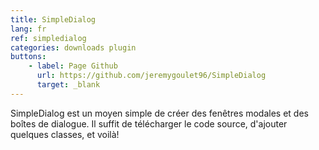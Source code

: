 ```yaml
---
title: SimpleDialog
lang: fr
ref: simpledialog
categories: downloads plugin
buttons:
    - label: Page Github
      url: https://github.com/jeremygoulet96/SimpleDialog
      target: _blank
---
```


SimpleDialog est un moyen simple de créer des fenêtres modales et des boîtes de dialogue. Il suffit de télécharger le code source, d'ajouter quelques classes, et voilà!
